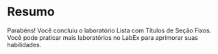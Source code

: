 # Resumo

Parabéns! Você concluiu o laboratório Lista com Títulos de Seção Fixos. Você pode praticar mais laboratórios no LabEx para aprimorar suas habilidades.
